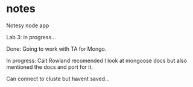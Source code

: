 # notes
Notesy node app

Lab 3: in progress...

Done: Going to work with TA for Mongo.

In progress: Cait Rowland recomended I look at mongoose docs but also mentioned the docs and port for it.

Can connect to cluste but havent saved...


